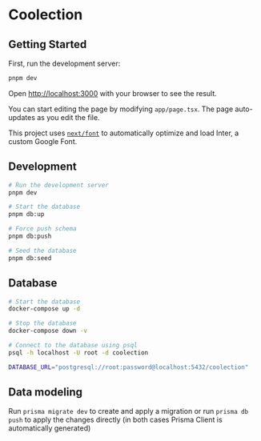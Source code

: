 # Coolection

## Getting Started

First, run the development server:

```bash
pnpm dev
```

Open [http://localhost:3000](http://localhost:3000) with your browser to see the result.

You can start editing the page by modifying `app/page.tsx`. The page auto-updates as you edit the file.

This project uses [`next/font`](https://nextjs.org/docs/basic-features/font-optimization) to automatically optimize and load Inter, a custom Google Font.

## Development

```bash
# Run the development server
pnpm dev

# Start the database
pnpm db:up

# Force push schema
pnpm db:push

# Seed the database
pnpm db:seed
```

## Database

```bash
# Start the database
docker-compose up -d

# Stop the database
docker-compose down -v

# Connect to the database using psql
psql -h localhost -U root -d coolection

DATABASE_URL="postgresql://root:password@localhost:5432/coolection"
```

## Data modeling

Run `prisma migrate dev` to create and apply a migration or run `prisma db push` to apply the changes directly (in both cases Prisma Client is automatically generated)
